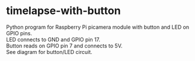 # timelapse-with-button
Python program for Raspberry Pi picamera module with button and LED on GPIO pins.<br>
LED connects to GND and GPIO pin 17.<br>
Button reads on GPIO pin 7 and connects to 5V.<br>
See diagram for button/LED circuit.
